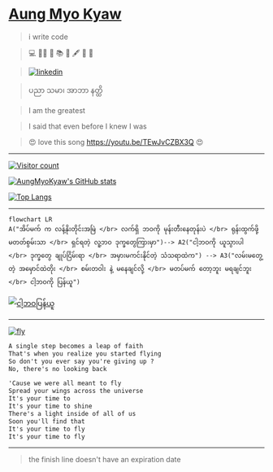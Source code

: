 # [Aung Myo Kyaw](https://www.aungmyokyaw.com)

> i write code

> 💻 🧘‍♂️ 📝 📚 📖 🖋️ 🎸 🌼

> [![linkedin](https://img.shields.io/badge/LinkedIn-0077B5?style=for-the-badge&logo=linkedin&logoColor=white)](https://www.linkedin.com/in/aungmyokyaw/)

> ပညာ သမာ၊ အာဘာ နတ္ထိ

> I am the greatest

> I said that even before I knew I was

> 😍 love this song https://youtu.be/TEwJvCZBX3Q 😍

---

[![Visitor count](https://shields-io-visitor-counter.herokuapp.com/badge?page=AungMyoKyaw&style=for-the-badge)](https://github.com/AungMyoKyaw)

[![AungMyoKyaw's GitHub stats](https://github-readme-stats.aungmyokyaw.com/api?username=AungMyoKyaw&theme=transparent)](https://github.com/AungMyoKyaw)

[![Top Langs](https://github-readme-stats.aungmyokyaw.com/api/top-langs/?username=AungMyoKyaw&layout=compact&theme=transparent)](https://github.com/AungMyoKyaw)

---

```mermaid
flowchart LR
A("အိပ်မက် က လန့်နိုးတိုင်းအမြဲ </br> လက်ရှိ ဘဝကို မုန်းတီးနေတုန်းပဲ </br> ရုန်းထွက်ဖို့ မတတ်စွမ်းသာ </br> ရှင်ရတဲ့ လူ့ဘဝ ဒုက္ခတွေကြားမှာ")--> A2("ငါ့ဘဝကို ယူသွားပါ </br> ဒုက္ခတွေ ချုပ်ငြိမ်းရာ </br> အမှားမကင်းနိုင်တဲ့ သံသရာထဲက") --> A3("လမ်းမတွေ့ တဲ့ အမှောင်ထဲတိုး </br> စမ်းတဝါး နဲ့ မနေချင်လို့ </br> မတပ်မက် တော့ဘူး မရချင်ဘူး </br> ငါ့ဘဝကို ပြန်ယူ")
```

[![ငါ့ဘဝပြန်ယူ](https://img.youtube.com/vi/TEwJvCZBX3Q/0.jpg)](https://youtu.be/TEwJvCZBX3Q)

---

[![fly](https://img.youtube.com/vi/7dcNG6-5O2o/0.jpg)](https://youtu.be/7dcNG6-5O2o)

```txt
A single step becomes a leap of faith
That's when you realize you started flying
So don't you ever say you're giving up ?
No, there's no looking back

'Cause we were all meant to fly
Spread your wings across the universe
It's your time to
It's your time to shine
There's a light inside of all of us
Soon you'll find that
It's your time to fly
It's your time to fly
```

---

> the finish line doesn't have an expiration date
